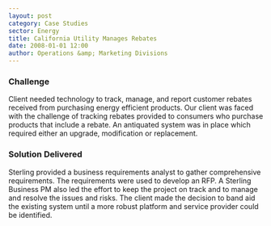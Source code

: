 ```yaml
---
layout: post
category: Case Studies
sector: Energy
title: California Utility Manages Rebates
date: 2008-01-01 12:00
author: Operations &amp; Marketing Divisions
---
```

### Challenge

Client needed technology to track, manage, and report customer rebates received from purchasing energy efficient products. Our client was faced with the challenge of tracking rebates provided to consumers who purchase products that include a rebate. An antiquated system was in place which required either an upgrade, modification or replacement.

### Solution Delivered

Sterling provided a business requirements analyst to gather comprehensive requirements. The requirements were used to develop an RFP. A Sterling Business PM also led the effort to keep the project on track and to manage and resolve the issues and risks. The client made the decision to band aid the existing system until a more robust platform and service provider could be identified.